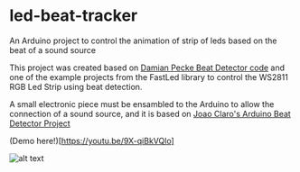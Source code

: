 # led-beat-tracker
An Arduino project to control the animation of strip of leds based on the beat of a sound source

This project was created based on [Damian Pecke Beat Detector code](https://damian.pecke.tt/2015/03/02/beat-detection-on-the-arduino.html) and one of the example projects from the FastLed library to control the WS2811 RGB Led Strip using beat detection.

A small electronic piece must be ensambled to the Arduino to allow the connection of a sound source, and it is based on [Joao Claro's Arduino Beat Detector Project](https://create.arduino.cc/projecthub/Joao_Claro/arduino-beat-detector-d0a21f)

(Demo here!)[https://youtu.be/9X-qiBkVQlo]

![alt text](https://hackster.imgix.net/uploads/attachments/342866/biasing_for_input_arduino_RGQylLWDwo.jpg?auto=compress%2Cformat&w=900&h=675&fit=min "Joao Claro's project")

